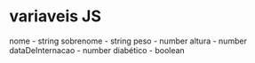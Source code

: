 # variaveis JS

nome - string
sobrenome - string
peso - number
altura - number
dataDeInternacao - number 
diabético - boolean
